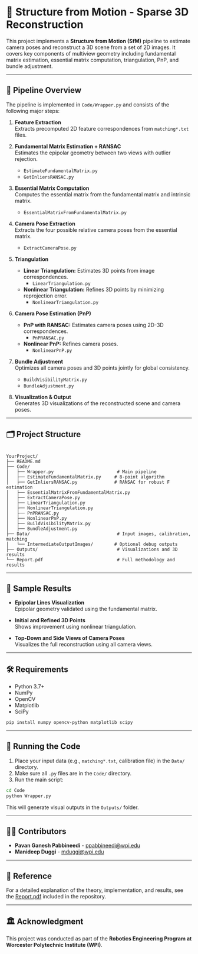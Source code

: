 # 📸 Structure from Motion - Sparse 3D Reconstruction

This project implements a **Structure from Motion (SfM)** pipeline to estimate camera poses and reconstruct a 3D scene from a set of 2D images. It covers key components of multiview geometry including fundamental matrix estimation, essential matrix computation, triangulation, PnP, and bundle adjustment.

---

## 🧩 Pipeline Overview

The pipeline is implemented in `Code/Wrapper.py` and consists of the following major steps:

1. **Feature Extraction**  
   Extracts precomputed 2D feature correspondences from `matching*.txt` files.

2. **Fundamental Matrix Estimation + RANSAC**  
   Estimates the epipolar geometry between two views with outlier rejection.
   - `EstimateFundamentalMatrix.py`
   - `GetInliersRANSAC.py`

3. **Essential Matrix Computation**  
   Computes the essential matrix from the fundamental matrix and intrinsic matrix.
   - `EssentialMatrixFromFundamentalMatrix.py`

4. **Camera Pose Extraction**  
   Extracts the four possible relative camera poses from the essential matrix.
   - `ExtractCameraPose.py`

5. **Triangulation**
   - **Linear Triangulation:** Estimates 3D points from image correspondences.
     - `LinearTriangulation.py`
   - **Nonlinear Triangulation:** Refines 3D points by minimizing reprojection error.
     - `NonlinearTriangulation.py`

6. **Camera Pose Estimation (PnP)**
   - **PnP with RANSAC:** Estimates camera poses using 2D-3D correspondences.
     - `PnPRANSAC.py`
   - **Nonlinear PnP:** Refines camera poses.
     - `NonlinearPnP.py`

7. **Bundle Adjustment**  
   Optimizes all camera poses and 3D points jointly for global consistency.
   - `BuildVisibilityMatrix.py`
   - `BundleAdjustment.py`

8. **Visualization & Output**  
   Generates 3D visualizations of the reconstructed scene and camera poses.

---

## 🗂 Project Structure

```

YourProject/
├── README.md
├── Code/
│   ├── Wrapper.py                        # Main pipeline
│   ├── EstimateFundamentalMatrix.py     # 8-point algorithm
│   ├── GetInliersRANSAC.py              # RANSAC for robust F estimation
│   ├── EssentialMatrixFromFundamentalMatrix.py
│   ├── ExtractCameraPose.py
│   ├── LinearTriangulation.py
│   ├── NonlinearTriangulation.py
│   ├── PnPRANSAC.py
│   ├── NonlinearPnP.py
│   ├── BuildVisibilityMatrix.py
│   ├── BundleAdjustment.py
├── Data/                                 # Input images, calibration, matching
│   └── IntermediateOutputImages/        # Optional debug outputs
├── Outputs/                              # Visualizations and 3D results
└── Report.pdf                            # Full methodology and results

````

---

## 🧪 Sample Results

- **Epipolar Lines Visualization**  
  Epipolar geometry validated using the fundamental matrix.

- **Initial and Refined 3D Points**  
  Shows improvement using nonlinear triangulation.

- **Top-Down and Side Views of Camera Poses**  
  Visualizes the full reconstruction using all camera views.

---

## 🛠 Requirements

- Python 3.7+
- NumPy
- OpenCV
- Matplotlib
- SciPy

```bash
pip install numpy opencv-python matplotlib scipy
````

---

## 🚀 Running the Code

1. Place your input data (e.g., `matching*.txt`, calibration file) in the `Data/` directory.
2. Make sure all `.py` files are in the `Code/` directory.
3. Run the main script:

```bash
cd Code
python Wrapper.py
```

This will generate visual outputs in the `Outputs/` folder.

---

## 🧑‍💻 Contributors

* **Pavan Ganesh Pabbineedi** - [ppabbineedi@wpi.edu](mailto:ppabbineedi@wpi.edu)
* **Manideep Duggi** - [mduggi@wpi.edu](mailto:mduggi@wpi.edu)

---

## 📄 Reference

For a detailed explanation of the theory, implementation, and results, see the [Report.pdf](./Report.pdf) included in the repository.

---

## 🏛 Acknowledgment

This project was conducted as part of the **Robotics Engineering Program at Worcester Polytechnic Institute (WPI)**.

```

